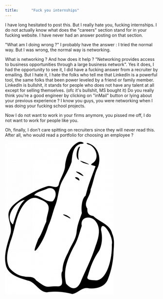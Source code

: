```yaml
---
title:      "Fuck you internships"
---
```


I have long hesitated to post this. But I really hate you, fucking internships.
I do not actually know what does the "careers" section stand for in your fucking website.
I have never had an answer posting on that section.

"What am I doing wrong ?"
I probably have the answer : I tried the normal way. But I was wrong, the normal way is networking.

What is networking ? And how does it help ?
"Networking provides access to business opportunities through a large business network".
Yes it does, I had the opportunity to see it, I did have a fucking answer from a recruiter by emailing.
But I hate it, I hate the folks who tell me that LinkedIn is a powerful tool, the same folks that been power leveled by
a friend or family member.
LinkedIn is bullshit, it stands for people who does not have any talent at all except for selling themselves.
(ofc it's bullshit, MS bought it)
Do you really think you're a good engineer by clicking on "inMail" button or lying about your previous experience ?
I know you guys, you were networking when I was doing your fucking school projects.

Now I do not want to work in your firms anymore, you pissed me off, I do not want to work for people like you.

Oh, finally, I don't care spitting on recruiters since they will never read this. After all, who would read a portfolio for 
choosing an employee ?

![Hey you !](./assets/doigt.png)
